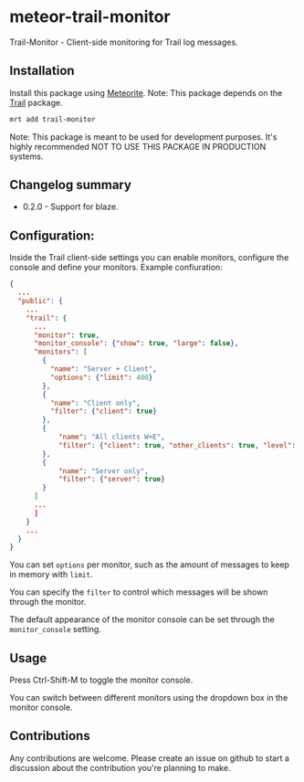 meteor-trail-monitor
=====================

Trail-Monitor - Client-side monitoring for Trail log messages.


Installation
------------
Install this package using [Meteorite](https://github.com/oortcloud/meteorite/).
Note: This package depends on the [Trail](https://github.com/tbknl/meteor-trail) package.
``` sh
mrt add trail-monitor
```

Note: This package is meant to be used for development purposes. It's highly recommended NOT TO USE THIS PACKAGE IN PRODUCTION systems.


Changelog summary
-----------------
* 0.2.0 - Support for blaze. 


Configuration:
--------------
Inside the Trail client-side settings you can enable monitors, configure the console and define your monitors. Example confiuration:

``` json
{
  ...
  "public": {
    ...
    "trail": {
      ...
      "monitor": true,
      "monitor_console": {"show": true, "large": false},
      "monitors": [
        {
          "name": "Server + Client",
          "options": {"limit": 400}
        },
        {
          "name": "Client only",
          "filter": {"client": true}
        },
        {
            "name": "All clients W+E",
            "filter": {"client": true, "other_clients": true, "level": "WARN"}
        },
        {
            "name": "Server only",
            "filter": {"server": true}
        }
      ]
      ...
      ]
    }
    ...
  }
}
```

You can set `options` per monitor, such as the amount of messages to keep in memory with `limit`.

You can specify the `filter` to control which messages will be shown through the monitor.

The default appearance of the monitor console can be set through the `monitor_console` setting.


Usage
-----
Press Ctrl-Shift-M to toggle the monitor console.

You can switch between different monitors using the dropdown box in the monitor console.


Contributions
-------------
Any contributions are welcome. Please create an issue on github to start a discussion about the contribution you're planning to make.
